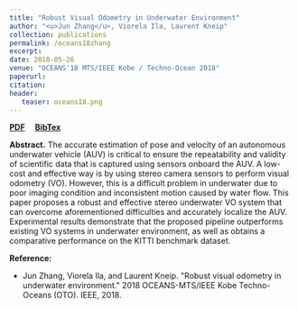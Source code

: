 ```yaml
---
title: "Robust Visual Odometry in Underwater Environment"
author: "<u>Jun Zhang</u>, Viorela Ila, Laurent Kneip"
collection: publications
permalink: /oceans18zhang
excerpt: 
date: 2018-05-26
venue: "OCEANS'18 MTS/IEEE Kobe / Techno-Ocean 2018"
paperurl: 
citation:
header:
   teaser: oceans18.png
---
```


<a href="http://halajun.github.io/files/ocean18zhang.pdf" target="_blank"><b>PDF</b></a>&emsp;
<a href="http://halajun.github.io/files/ocean18zhang_bibtex.txt" target="_blank"><b>BibTex</b></a>


<b>Abstract.</b> The accurate estimation of pose and velocity of an autonomous underwater vehicle (AUV) is critical to ensure the repeatability and validity of scientific data that is captured using sensors onboard the AUV. A low-cost and effective way is by using stereo camera sensors to perform visual odometry (VO). However, this is a difficult problem in underwater due to poor imaging condition and inconsistent motion caused by water flow. This paper proposes a robust and effective stereo underwater VO system that can overcome aforementioned difficulties and accurately localize the AUV. Experimental results demonstrate that the proposed pipeline outperforms existing VO systems in underwater environment, as well as obtains a comparative performance on the KITTI benchmark dataset.

<b>Reference:</b>
* Jun Zhang, Viorela Ila, and Laurent Kneip. "Robust visual odometry in underwater environment." 2018 OCEANS-MTS/IEEE Kobe Techno-Oceans (OTO). IEEE, 2018.
